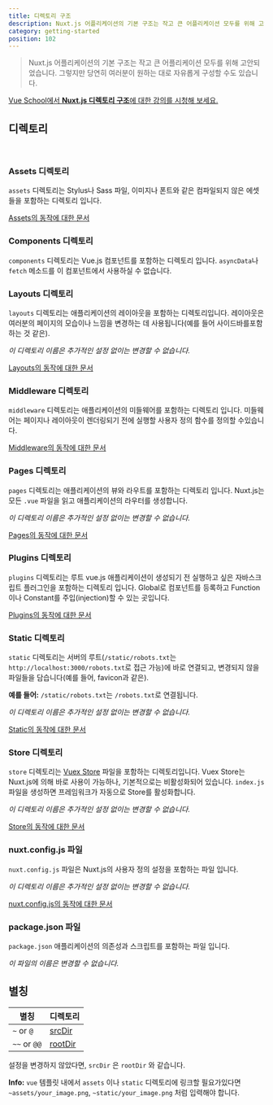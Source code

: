 ```yaml
---
title: 디렉토리 구조
description: Nuxt.js 어플리케이션의 기본 구조는 작고 큰 어플리케이션 모두를 위해 고안되었습니다.
category: getting-started
position: 102
---
```


> Nuxt.js 어플리케이션의 기본 구조는 작고 큰 어플리케이션 모두를 위해 고안되었습니다. 그렇지만 당연히 여러분이 원하는 대로 자유롭게 구성할 수도 있습니다.

<div class="Promo__Video">
  <a href="https://vueschool.io/lessons/guided-nuxtjs-project-tour?friend=nuxt" target="_blank">
    <p class="Promo__Video__Icon">
      Vue School에서 <strong>Nuxt.js 디렉토리 구조</strong>에 대한 강의를 시청해 보세요. 
    </p>
  </a>
</div>

## 디렉토리

<br />

### Assets 디렉토리

`assets` 디렉토리는 Stylus나 Sass 파일, 이미지나 폰트와 같은 컴파일되지 않은 에셋들을 포함하는 디렉토리 입니다.

[Assets의 동작에 대한 문서](/guide/assets)

### Components 디렉토리

`components` 디렉토리는 Vue.js 컴포넌트를 포함하는 디렉토리 입니다. `asyncData`나 `fetch` 메소드를 이 컴포넌트에서 사용하실 수 없습니다.

### Layouts 디렉토리

`layouts` 디렉토리는 애플리케이션의 레이아웃을 포함하는 디렉토리입니다. 레이아웃은 여러분의 페이지의 모습이나 느낌을 변경하는 데 사용됩니다(예를 들어 사이드바를포함하는 것 같은).

_이 디렉토리 이름은 추가적인 설정 없이는 변경할 수 없습니다._

[Layouts의 동작에 대한 문서](/guide/views#layouts)

### Middleware 디렉토리

`middleware` 디렉토리는 애플리케이션의 미들웨어를 포함하는 디렉토리 입니다. 미들웨어는 페이지나 레이아웃이 렌더링되기 전에 실행할 사용자 정의 함수를 정의할 수있습니다.

[Middleware의 동작에 대한 문서](/guide/routing#middleware)

### Pages 디렉토리

`pages` 디렉토리는 애플리케이션의 뷰와 라우트를 포함하는 디렉토리 입니다. Nuxt.js는 모든 `.vue` 파일을 읽고 애플리케이션의 라우터를 생성합니다.

_이 디렉토리 이름은 추가적인 설정 없이는 변경할 수 없습니다._

[Pages의 동작에 대한 문서 ](/guide/views)

### Plugins 디렉토리

`plugins` 디렉토리는 루트 vue.js 애플리케이션이 생성되기 전 실행하고 싶은 자바스크립트 플러그인을 포함하는 디렉토리 입니다. Global로 컴포넌트를 등록하고 Function이나 Constant를 주입(injection)할 수 있는 곳입니다.

[Plugins의 동작에 대한 문서](/guide/plugins)

### Static 디렉토리

`static` 디렉토리는 서버의 루트(`/static/robots.txt`는 `http://localhost:3000/robots.txt`로 접근 가능)에 바로 연결되고, 변경되지 않을파일들을 담습니다(예를 들어, favicon과 같은).

**예를 들어:** `/static/robots.txt`는 `/robots.txt`로 연결됩니다.

_이 디렉토리 이름은 추가적인 설정 없이는 변경할 수 없습니다._

[Static의 동작에 대한 문서](/guide/assets#static)

### Store 디렉토리

`store` 디렉토리는 [Vuex Store](http://vuex.vuejs.org) 파일을 포함하는 디렉토리입니다. Vuex Store는 Nuxt.js에 의해 바로 사용이 가능하나, 기본적으로는 비활성화되어 있습니다. `index.js` 파일을 생성하면 프레임워크가 자동으로 Store를 활성화합니다.

_이 디렉토리 이름은 추가적인 설정 없이는 변경할 수 없습니다._

[Store의 동작에 대한 문서](/guide/vuex-store)

### nuxt.config.js 파일

`nuxt.config.js` 파일은 Nuxt.js의 사용자 정의 설정을 포함하는 파일 입니다.

_이 디렉토리 이름은 추가적인 설정 없이는 변경할 수 없습니다._

[nuxt.config.js의 동작에 대한 문서](/guide/configuration)

### package.json 파일

`package.json` 애플리케이션의 의존성과 스크립트를 포함하는 파일 입니다.

_이 파일의 이름은 변경할 수 없습니다._

## 별칭

| 별칭         | 디렉토리                              |
| ------------ | ------------------------------------- |
| `~` or `@`   | [srcDir](/api/configuration-srcdir)   |
| `~~` or `@@` | [rootDir](/api/configuration-rootdir) |

설정을 변경하지 않았다면, `srcDir` 은 `rootDir` 와 같습니다.

<div class="Alert Alert--nuxt-green">

<b>Info:</b> `vue` 템플릿 내에서 `assets` 이나 `static` 디렉토리에 링크할 필요가있다면 `~assets/your_image.png`, `~static/your_image.png` 처럼 입력해야 합니다.

</div>
